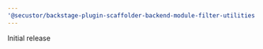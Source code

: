 ```yaml
---
'@secustor/backstage-plugin-scaffolder-backend-module-filter-utilities': minor
---
```


Initial release
